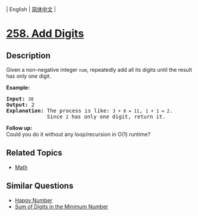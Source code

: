 
| English | [简体中文](README.md) |

# [258. Add Digits](https://leetcode-cn.com/problems/add-digits/)

## Description

<p>Given a non-negative integer <code>num</code>, repeatedly add all its digits until the result has only one digit.</p>

<p><strong>Example:</strong></p>

<pre>
<strong>Input:</strong> <code>38</code>
<strong>Output:</strong> 2 
<strong>Explanation: </strong>The process is like: <code>3 + 8 = 11</code>, <code>1 + 1 = 2</code>. 
&nbsp;            Since <code>2</code> has only one digit, return it.
</pre>

<p><b>Follow up:</b><br />
Could you do it without any loop/recursion in O(1) runtime?</p>

## Related Topics

- [Math](https://leetcode-cn.com/tag/math)

## Similar Questions

- [Happy Number](../happy-number/README_EN.md)
- [Sum of Digits in the Minimum Number](../sum-of-digits-in-the-minimum-number/README_EN.md)
